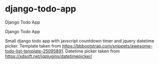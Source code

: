 # django-todo-app
Django Todo App

Django Todo App

Small django todo app with javscript countdown timer and jquery datetime picker. 
Template taken from https://bbbootstrap.com/snippets/awesome-todo-list-template-25095891. 
Datetime picker taken from https://xdsoft.net/jqplugins/datetimepicker/

